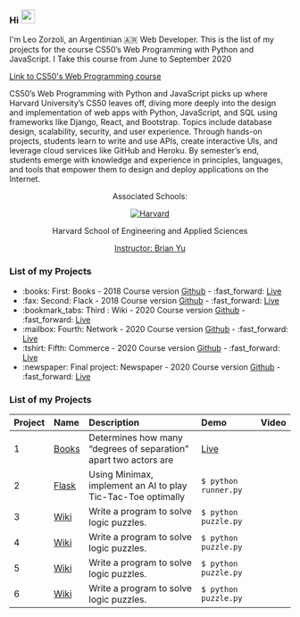 ### Hi <img src="https://media.giphy.com/media/hvRJCLFzcasrR4ia7z/giphy.gif" width="25px"> 

I'm Leo Zorzoli, an Argentinian 🇦🇷 Web Developer. This is the list of my projects for the course CS50’s Web Programming with Python and JavaScript. I Take this course from June to September 2020

<a href="https://cs50.harvard.edu/web/2020/">
  Link to CS50's Web Programming course 
</a>

CS50’s Web Programming with Python and JavaScript picks up where Harvard University’s CS50 leaves off, diving more deeply into the design and implementation of web apps with Python, JavaScript, and SQL using frameworks like Django, React, and Bootstrap. Topics include database design, scalability, security, and user experience. Through hands-on projects, students learn to write and use APIs, create interactive UIs, and leverage cloud services like GitHub and Heroku. By semester’s end, students emerge with knowledge and experience in principles, languages, and tools that empower them to design and deploy applications on the Internet.


<div align="center">
  <p>Associated Schools:</p>
  <a href="#">
    <img alt="Harvard" src="https://online-learning.harvard.edu/sites/default/files/shields/harvard-engineering.png" />
  </a>
  <p>Harvard School of Engineering and Applied Sciences</p>
  <a href="https://www.edx.org/es/bio/brian-yu">Instructor: Brian Yu </a>
</div>

### List of my Projects
<ul>
  <li>:books: First: Books - 2018 Course version <a href="https://github.com/LeoZorzoli/Books">Github</a> - :fast_forward: <a href="https://leo-books.herokuapp.com/">Live</a></li>
  <li>:fax: Second: Flack - 2018 Course version <a href="https://github.com/LeoZorzoli/Flack">Github</a> - :fast_forward: <a href="https://leo-flack.herokuapp.com/">Live</a></li>
  <li>:bookmark_tabs: Third : Wiki - 2020 Course version <a href="https://github.com/LeoZorzoli/Wiki">Github</a> - :fast_forward: <a href="https://leo-wiki.herokuapp.com/">Live</a></li>
  <li>:mailbox: Fourth: Network - 2020 Course version <a href="https://github.com/LeoZorzoli/Network">Github</a> - :fast_forward: <a href="https://leo-network.herokuapp.com/">Live</a></li>
  <li>:tshirt: Fifth: Commerce - 2020 Course version <a href="https://github.com/LeoZorzoli/Commerce">Github</a> - :fast_forward: <a href="https://leo-commerce.herokuapp.com/">Live</a></li>
  <li>:newspaper: Final project: Newspaper - 2020 Course version <a href="https://github.com/LeoZorzoli/Newspaper">Github</a> - :fast_forward: <a href="https://leo-newspaper.herokuapp.com/">Live</a></li>
</ul>

### List of my Projects

| Project | Name                       | Description                                                        | Demo                                                         | Video                                   |
| :--- | :------------------------- | :----------------------------------------------------------------- | :-------------------------------------------------------------------- | :-------------------------------------- |
| 1    | <a href="https://github.com/LeoZorzoli/Books">Books</a> | Determines how many “degrees of separation” apart two actors are   | <a href="https://leo-books.herokuapp.com/">Live</a>|
| 2    | <a href="https://github.com/LeoZorzoli/Flack">Flask</a> | Using Minimax, implement an AI to play Tic-Tac-Toe optimally       | `$ python runner.py`                                                  |
| 3    | <a href="https://github.com/LeoZorzoli/Wiki">Wiki</a>   | Write a program to solve logic puzzles.                            | `$ python puzzle.py`                                                  |
| 4    | <a href="https://github.com/LeoZorzoli/Wiki">Wiki</a>   | Write a program to solve logic puzzles.                            | `$ python puzzle.py`                                                  |
| 5    | <a href="https://github.com/LeoZorzoli/Wiki">Wiki</a>   | Write a program to solve logic puzzles.                            | `$ python puzzle.py`                                                  |
| 6    | <a href="https://github.com/LeoZorzoli/Wiki">Wiki</a>   | Write a program to solve logic puzzles.                            | `$ python puzzle.py`                                                  |


